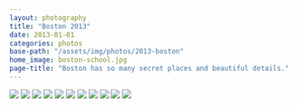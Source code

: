 ```yaml
---
layout: photography
title: "Boston 2013"
date: 2013-01-01
categories: photos
base-path: "/assets/img/photos/2013-boston"
home_image: boston-school.jpg
page-title: "Boston has so many secret places and beautiful details."
---
```


<img src="{{ site.baseurl }}/{{page.base-path }}/bodega.jpg" />
<img src="{{ site.baseurl }}/{{page.base-path }}/boston-library.jpg" />
<img src="{{ site.baseurl }}/{{page.base-path }}/boston-school.jpg" />
<img src="{{ site.baseurl }}/{{page.base-path }}/bush.jpg" />
<img src="{{ site.baseurl }}/{{page.base-path }}/fans.jpg" />
<img src="{{ site.baseurl }}/{{page.base-path }}/fenway-park.jpg" />
<img src="{{ site.baseurl }}/{{page.base-path }}/garden.jpg" />
<img src="{{ site.baseurl }}/{{page.base-path }}/peonies.jpg" />
<img src="{{ site.baseurl }}/{{page.base-path }}/reader.jpg" />
<img src="{{ site.baseurl }}/{{page.base-path }}/red-sox.jpg" />
<img src="{{ site.baseurl }}/{{page.base-path }}/whistler.jpg" />
